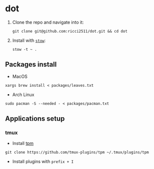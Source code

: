 # dot

1. Clone the repo and navigate into it:

   ```shell
   git clone git@github.com:ricci2511/dot.git && cd dot
   ```

2. Install with [`stow`](https://www.gnu.org/software/stow/):

   ```shell
   stow -t ~ .
   ```

## Packages install

- MacOS

```shell
xargs brew install < packages/leaves.txt
```

- Arch Linux

```shell
sudo pacman -S --needed - < packages/pacman.txt
```

## Applications setup

### tmux

- Install [tpm](https://github.com/tmux-plugins/tpm)

```shell
git clone https://github.com/tmux-plugins/tpm ~/.tmux/plugins/tpm
```

- Install plugins with `prefix + I`
